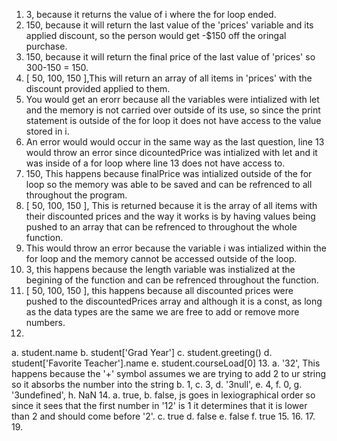 1. 3, because it returns the value of i where the for loop ended.
2. 150, because it will return the last value of the 'prices' variable and its applied discount, so the person would get -$150 off the oringal purchase.
3. 150, because it will return the final price of the last value of 'prices' so 300-150 = 150.
4. [ 50, 100, 150 ],This will return an array of all items in 'prices' with the discount provided applied to them.
5.  You would get an erorr because all the variables were intialized with let and the memory is not carried over outside of its use, so since the print statement is outside of the for loop it does not have access to the value stored in i.
6.  An error would would occur in the same way as the last question, line 13 would throw an error since dicountedPrice was intialized with let and it was inside of a for loop where line 13 does not have access to.
7.  150, This happens because finalPrice was intialized outside of the for loop so the memory was able to be saved and can be refrenced to all throughout the program.
8.  [ 50, 100, 150 ], This is returned because it is the array of all items with their discounted prices and the way it works is by having values being pushed to an array that can be refrenced to throughout the whole function.
9.  This would throw an error because the variable i was intialized within the for loop and the memory cannot be accessed outside of the loop.
10.  3, this happens because the length variable was instialized at the begining of the function and can be refrenced throughout the function.
11. [ 50, 100, 150 ], this happens because all discounted prices were pushed to the discountedPrices array and although it is a const, as long as the data types are the same we are free to add or remove more numbers.
12. 
  a. student.name
  b. student['Grad Year']
  c. student.greeting()
  d. student['Favorite Teacher'].name
  e. student.courseLoad[0]
13. 
  a. '32', This happens because the '+' symbol assumes we are trying to add 2 to ur string so it absorbs the number into the string
  b. 1,
  c. 3,
  d. '3null',
  e. 4,
  f. 0,
  g. '3undefined',
  h. NaN
14. 
  a. true, 
  b. false, js goes in lexiographical order so since it sees that the first number in '12' is 1 it determines that it is lower than 2 and should come before '2'.
   c. true
  d. false
  e. false
  f. true
15.
16. 
17. 
19. 
